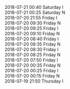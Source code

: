 2018-07-21 00:40 Saturday  I  
2018-07-21 00:25 Saturday  N  
2018-07-20 21:55 Friday  I  
2018-07-20 09:30 Friday  N  
2018-07-20 09:25 Friday  I  
2018-07-20 09:10 Friday  N  
2018-07-20 08:40 Friday  I  
2018-07-20 08:35 Friday  N  
2018-07-20 08:30 Friday  I  
2018-07-20 08:25 Friday  N  
2018-07-20 07:50 Friday  I  
2018-07-20 00:35 Friday  N  
2018-07-20 00:25 Friday  I  
2018-07-20 00:15 Friday  N  
2018-07-19 21:50 Thursday  I  
